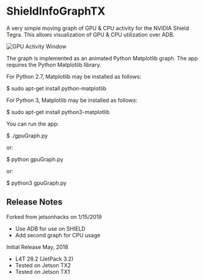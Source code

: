 # ShieldInfoGraphTX
A very simple moving graph of GPU & CPU activity for the NVIDIA Shield Tegra. This allows visualization of GPU & CPU utilization over ADB.

![GPU Activity Window](https://github.com/jetsonhacks/gpuGraphTX/blob/master/gpuGraph.png)

The graph is implemented as an animated Python Matplotlib graph. The app requires the Python Matplotlib library.

For Python 2.7, Matplotlib may be installed as follows:

$ sudo apt-get install python-matplotlib

For Python 3, Matplotlib may be installed as follows:

$ sudo apt-get install python3-matplotlib

You can run the app:

$ ./gpuGraph.py

or:

$ python gpuGraph.py

or:

$ python3 gpuGraph.py

<h2>Release Notes</h2>

Forked from jetsonhacks on 1/15/2019
* Use ADB for use on SHIELD
* Add second graph for CPU usage

Initial Release May, 2018
* L4T 28.2 (JetPack 3.2)
* Tested on Jetson TX2
* Tested on Jetson TX1

